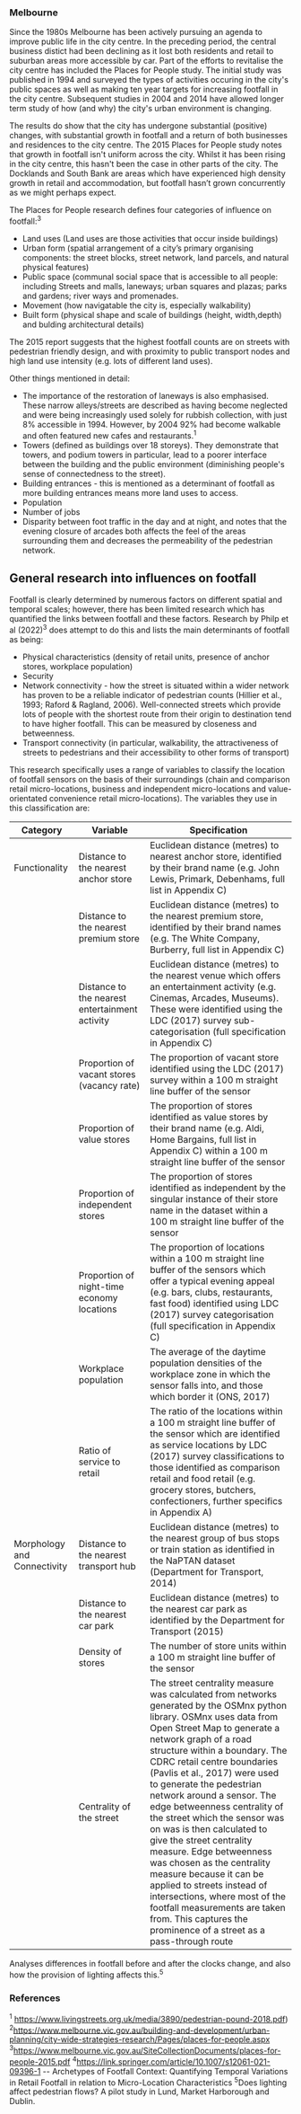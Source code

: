 ### Melbourne
Since the 1980s Melbourne has been actively pursuing an agenda to improve public life in the city centre. In the preceding period, the central business distict had been declining as it lost both residents and retail to suburban areas more accessible by car. Part of the efforts to revitalise the city centre has included the Places for People study. The initial study was published in 1994 and surveyed the types of activities occuring in the city's public spaces as well as making ten year targets for increasing footfall in the city centre. Subsequent studies in 2004 and 2014 have allowed longer term study of how (and why) the city's urban environment is changing. 

The results do show that the city has undergone substantial (positive) changes, with substantial growth in footfall and a return of both businesses and residences to the city centre. The 2015 Places for People study notes that growth in footfall isn't uniform across the city. Whilst it has been rising in the city centre, this hasn't been the case in other parts of the city. The Docklands and South Bank are areas which have experienced high density growth in retail and accommodation, but footfall hasn’t grown concurrently as we might perhaps expect.

The Places for People research defines four categories of influence on footfall:<sup>3</sup>
* Land uses (Land uses are those activities that occur inside buildings)
* Urban form (spatial arrangement of a city’s primary organising components: the street blocks, street network, land parcels, and natural physical features)
* Public space (communal social space that is accessible to all people: including Streets and malls, laneways; urban squares and plazas; parks and gardens; river ways and promenades. 
* Movement (how navigatable the city is, especially walkability)
* Built form (physical shape and scale of buildings (height, width,depth) and bulding architectural details)

The 2015 report suggests that the highest footfall counts are on streets with pedestrian friendly design, and with proximity to public transport nodes and high land use intensity (e.g. lots of different land uses). 

Other things mentioned in detail:
* The importance of the restoration of laneways is also emphasised. These narrow alleys/streets are described as having become neglected and were being increasingly used solely for rubbish collection, with just 8% accessible in 1994. However, by 2004 92% had become walkable and often featured new cafes and restaurants.<sup>1</sup>
* Towers (defined as buildings over 18 storeys). They demonstrate that towers, and podium towers in particular, lead to a poorer interface between the building and the public environment (diminishing people's sense of connectedness to the street).
* Building entrances - this is mentioned as a determinant of footfall as more building entrances means more land uses to access.
* Population 
* Number of jobs 
* Disparity between foot traffic in the day and at night, and notes that the evening closure of arcades both affects the feel of the areas surrounding them and decreases the permeability of the pedestrian network. 

## General research into influences on footfall

Footfall is clearly determined by numerous factors on different spatial and temporal scales; however, there has been limited research which has quantified the links between footfall and these factors. Research by Philp et al (2022)<sup>3</sup> does attempt to do this and lists the main determinants of footfall as being:
* Physical characteristics (density of retail units, presence of anchor stores, workplace population)
* Security
* Network connectivity - how the street is situated within a wider network has proven to be a reliable indicator of pedestrian counts (Hillier et al., 1993; Raford & Ragland, 2006). Well-connected streets which provide lots of people with the shortest route from their origin to destination tend to have higher footfall. This can be measured by closeness and betweenness. 
* Transport connectivity (in particular, walkability, the attractiveness of streets to pedestrians and their accessibility to other forms of transport)

This research specifically uses a range of variables to classify the location of footfall sensors on the basis of their surroundings (chain and comparison retail micro-locations, business and independent micro-locations and value-orientated convenience retail micro-locations). The variables they use in this classification are:
 
|Category|Variable|Specification|
|---|---|---|
| Functionality | Distance to the nearest anchor store | Euclidean distance (metres) to nearest anchor store, identified by their brand name (e.g. John Lewis, Primark, Debenhams, full list in Appendix C) |
|  | Distance to the nearest premium store | Euclidean distance (metres) to the nearest premium store, identified by their brand names (e.g. The White Company, Burberry, full list in Appendix C) |
|  | Distance to the nearest entertainment activity | Euclidean distance (metres) to the nearest venue which offers an entertainment activity (e.g. Cinemas, Arcades, Museums). These were identified using the LDC (2017) survey sub-categorisation (full specification in Appendix C) |
|  | Proportion of vacant stores (vacancy rate) | The proportion of vacant store identified using the LDC (2017) survey within a 100 m straight line buffer of the sensor |
|  | Proportion of value stores | The proportion of stores identified as value stores by their brand name (e.g. Aldi, Home Bargains, full list in Appendix C) within a 100 m straight line buffer of the sensor |
|  | Proportion of independent stores | The proportion of stores identified as independent by the singular instance of their store name in the dataset within a 100 m straight line buffer of the sensor |
|  | Proportion of night-time economy locations | The proportion of locations within a 100 m straight line buffer of the sensors which offer a typical evening appeal (e.g. bars, clubs, restaurants, fast food) identified using LDC (2017) survey categorisation (full specification in Appendix C) |
|  | Workplace population | The average of the daytime population densities of the workplace zone in which the sensor falls into, and those which border it (ONS, 2017) |
|  | Ratio of service to retail | The ratio of the locations within a 100 m straight line buffer of the sensor which are identified as service locations by LDC (2017) survey classifications to those identified as comparison retail and food retail (e.g. grocery stores, butchers, confectioners, further specifics in Appendix A) |
| Morphology and Connectivity | Distance to the nearest transport hub | Euclidean distance (metres) to the nearest group of bus stops or train station as identified in the NaPTAN dataset (Department for Transport, 2014) |
|  | Distance to the nearest car park | Euclidean distance (metres) to the nearest car park as identified by the Department for Transport (2015) |
|  | Density of stores | The number of store units within a 100 m straight line buffer of the sensor |
|  | Centrality of the street | The street centrality measure was calculated from networks generated by the OSMnx python library. OSMnx uses data from Open Street Map to generate a network graph of a road structure within a boundary. The CDRC retail centre boundaries (Pavlis et al., 2017) were used to generate the pedestrian network around a sensor. The edge betweenness centrality of the street which the sensor was on was is then calculated to give the street centrality measure. Edge betweenness was chosen as the centrality measure because it can be applied to streets instead of intersections, where most of the footfall measurements are taken from. This captures the prominence of a street as a pass-through route |


Analyses differences in footfall before and after the clocks change, and also how the provision of lighting affects this.<sup>5</sup>
### References
<sup>1</sup> https://www.livingstreets.org.uk/media/3890/pedestrian-pound-2018.pdf)
<sup>2</sup>https://www.melbourne.vic.gov.au/building-and-development/urban-planning/city-wide-strategies-research/Pages/places-for-people.aspx  
<sup>3</sup>https://www.melbourne.vic.gov.au/SiteCollectionDocuments/places-for-people-2015.pdf
<sup>4</sup>https://link.springer.com/article/10.1007/s12061-021-09396-1 -- Archetypes of Footfall Context: Quantifying Temporal Variations in Retail Footfall in relation to Micro-Location Characteristics 
<sup>5</sup>Does lighting affect pedestrian flows? A pilot study in Lund, Market Harborough and Dublin.  
